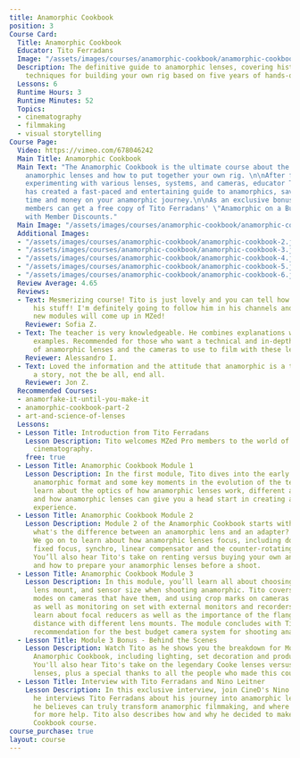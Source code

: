 ```yaml
---
title: Anamorphic Cookbook
position: 3
Course Card:
  Title: Anamorphic Cookbook
  Educator: Tito Ferradans
  Image: "/assets/images/courses/anamorphic-cookbook/anamorphic-cookbook.jpg"
  Description: The definitive guide to anamorphic lenses, covering history and practical
    techniques for building your own rig based on five years of hands-on experience.
  Lessons: 6
  Runtime Hours: 3
  Runtime Minutes: 52
  Topics:
  - cinematography
  - filmmaking
  - visual storytelling
Course Page:
  Video: https://vimeo.com/678046242
  Main Title: Anamorphic Cookbook
  Main Text: "The Anamorphic Cookbook is the ultimate course about the history of
    anamorphic lenses and how to put together your own rig. \n\nAfter five years of
    experimenting with various lenses, systems, and cameras, educator Tito Ferradans
    has created a fast-paced and entertaining guide to anamorphics, saving you both
    time and money on your anamorphic journey.\n\nAs an exclusive bonus, MZed Pro
    members can get a free copy of Tito Ferradans' \"Anamorphic on a Budget\" ebook
    with Member Discounts."
  Main Image: "/assets/images/courses/anamorphic-cookbook/anamorphic-cookbook-1.jpg"
  Additional Images:
  - "/assets/images/courses/anamorphic-cookbook/anamorphic-cookbook-2.jpg"
  - "/assets/images/courses/anamorphic-cookbook/anamorphic-cookbook-3.jpg"
  - "/assets/images/courses/anamorphic-cookbook/anamorphic-cookbook-4.jpg"
  - "/assets/images/courses/anamorphic-cookbook/anamorphic-cookbook-5.jpg"
  - "/assets/images/courses/anamorphic-cookbook/anamorphic-cookbook-6.jpg"
  Review Average: 4.65
  Reviews:
  - Text: Mesmerizing course! Tito is just lovely and you can tell how much he knows
      his stuff! I'm definitely going to follow him in his channels and see if any
      new modules will come up in MZed!
    Reviewer: Sofia Z.
  - Text: The teacher is very knowledgeable. He combines explanations with practical
      examples. Recommended for those who want a technical and in-depth explanation
      of anamorphic lenses and the cameras to use to film with these lenses.
    Reviewer: Alessandro I.
  - Text: Loved the information and the attitude that anamorphic is a tool to tell
      a story, not the be all, end all.
    Reviewer: Jon Z.
  Recommended Courses:
  - anamorfake-it-until-you-make-it
  - anamorphic-cookbook-part-2
  - art-and-science-of-lenses
  Lessons:
  - Lesson Title: Introduction from Tito Ferradans
    Lesson Description: Tito welcomes MZed Pro members to the world of anamorphic
      cinematography.
    free: true
  - Lesson Title: Anamorphic Cookbook Module 1
    Lesson Description: In the first module, Tito dives into the early days of the
      anamorphic format and some key moments in the evolution of the technology. You’ll
      learn about the optics of how anamorphic lenses work, different aspect ratios,
      and how anamorphic lenses can give you a head start in creating a cinematic
      experience.
  - Lesson Title: Anamorphic Cookbook Module 2
    Lesson Description: Module 2 of the Anamorphic Cookbook starts with a common confusion
      what's the difference between an anamorphic lens and an adapter? Can you tell?
      We go on to learn about how anamorphic lenses focus, including double focus,
      fixed focus, synchro, linear compensator and the counter-rotating astigmatizer.
      You’ll also hear Tito's take on renting versus buying your own anamorphic gear,
      and how to prepare your anamorphic lenses before a shoot.
  - Lesson Title: Anamorphic Cookbook Module 3
    Lesson Description: In this module, you’ll learn all about choosing a camera,
      lens mount, and sensor size when shooting anamorphic. Tito covers anamorphic
      modes on cameras that have them, and using crop marks on cameras that don’t,
      as well as monitoring on set with external monitors and recorders. You’ll also
      learn about focal reducers as well as the importance of the flange-to-sensor
      distance with different lens mounts. The module concludes with Tito giving his
      recommendation for the best budget camera system for shooting anamorphic.
  - Lesson Title: Module 3 Bonus - Behind the Scenes
    Lesson Description: Watch Tito as he shows you the breakdown for Module 3 of the
      Anamorphic Cookbook, including lighting, set decoration and production design.
      You'll also hear Tito's take on the legendary Cooke lenses versus modern Atlas
      lenses, plus a special thanks to all the people who made this course possible.
  - Lesson Title: Interview with Tito Ferradans and Nino Leitner
    Lesson Description: In this exclusive interview, join CineD's Nino Leitner as
      he interviews Tito Ferradans about his journey into anamorphic lenses, what
      he believes can truly transform anamorphic filmmaking, and where you can go
      for more help. Tito also describes how and why he decided to make the Anamorphic
      Cookbook course.
course_purchase: true
layout: course
---
```


